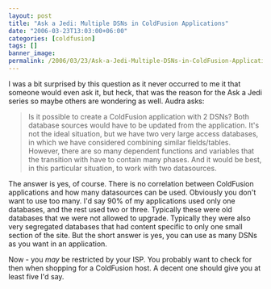 ```yaml
---
layout: post
title: "Ask a Jedi: Multiple DSNs in ColdFusion Applications"
date: "2006-03-23T13:03:00+06:00"
categories: [coldfusion]
tags: []
banner_image: 
permalink: /2006/03/23/Ask-a-Jedi-Multiple-DSNs-in-ColdFusion-Applications
---
```


I was a bit surprised by this question as it never occurred to me it that someone would even ask it, but heck, that was the reason for the Ask a Jedi series so maybe others are wondering as well. Audra asks:

<blockquote>
Is it possible to create a ColdFusion application with 2 DSNs?
Both database
sources would have to be updated from the application.   It's not the ideal
situation, but we have two very large access databases, in which we have
considered combining similar fields/tables. However, there are so many dependent
functions and variables that the transition with have to contain many phases.
And it would be best, in this particular situation, to work with two
datasources.
</blockquote>

The answer is yes, of course. There is no correlation between ColdFusion applications and how many datasources can be used. Obviously you don't want to use too many. I'd say 90% of my applications used only one databases, and the rest used two or three. Typically these were old databases that we were not allowed to upgrade. Typically they were also very segregated databases that had content specific to only one small section of the site. But the short answer is yes, you can use as many DSNs as you want in an application.

Now - you <i>may</i> be restricted by your ISP. You probably want to check for then when shopping for a ColdFusion host. A decent one should give you at least five I'd say.